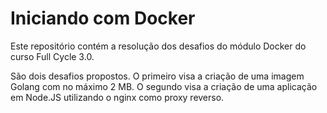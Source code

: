 # Iniciando com Docker

Este repositório contém a resolução dos desafios do módulo Docker do curso Full Cycle 3.0.

São dois desafios propostos. O primeiro visa a criação de uma imagem Golang com no máximo 2 MB. O segundo visa a criação de uma aplicação em Node.JS utilizando o nginx como proxy reverso.

